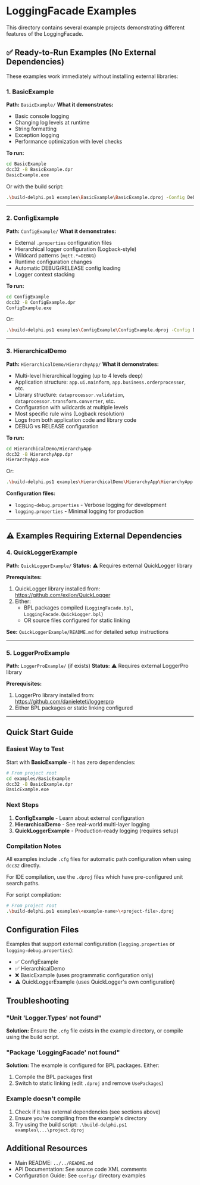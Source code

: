 # LoggingFacade Examples

This directory contains several example projects demonstrating different features of the LoggingFacade.

## ✅ Ready-to-Run Examples (No External Dependencies)

These examples work immediately without installing external libraries:

### 1. BasicExample
**Path:** `BasicExample/`
**What it demonstrates:**
- Basic console logging
- Changing log levels at runtime
- String formatting
- Exception logging
- Performance optimization with level checks

**To run:**
```bash
cd BasicExample
dcc32 -B BasicExample.dpr
BasicExample.exe
```

Or with the build script:
```bash
.\build-delphi.ps1 examples\BasicExample\BasicExample.dproj -Config Debug
```

---

### 2. ConfigExample
**Path:** `ConfigExample/`
**What it demonstrates:**
- External `.properties` configuration files
- Hierarchical logger configuration (Logback-style)
- Wildcard patterns (`mqtt.*=DEBUG`)
- Runtime configuration changes
- Automatic DEBUG/RELEASE config loading
- Logger context stacking

**To run:**
```bash
cd ConfigExample
dcc32 -B ConfigExample.dpr
ConfigExample.exe
```

Or:
```bash
.\build-delphi.ps1 examples\ConfigExample\ConfigExample.dproj -Config Debug
```

---

### 3. HierarchicalDemo
**Path:** `HierarchicalDemo/HierarchyApp/`
**What it demonstrates:**
- Multi-level hierarchical logging (up to 4 levels deep)
- Application structure: `app.ui.mainform`, `app.business.orderprocessor`, etc.
- Library structure: `dataprocessor.validation`, `dataprocessor.transform.converter`, etc.
- Configuration with wildcards at multiple levels
- Most specific rule wins (Logback resolution)
- Logs from both application code and library code
- DEBUG vs RELEASE configuration

**To run:**
```bash
cd HierarchicalDemo/HierarchyApp
dcc32 -B HierarchyApp.dpr
HierarchyApp.exe
```

Or:
```bash
.\build-delphi.ps1 examples\HierarchicalDemo\HierarchyApp\HierarchyApp.dproj -Config Debug
```

**Configuration files:**
- `logging-debug.properties` - Verbose logging for development
- `logging.properties` - Minimal logging for production

---

## ⚠️ Examples Requiring External Dependencies

### 4. QuickLoggerExample
**Path:** `QuickLoggerExample/`
**Status:** ⚠️ Requires external QuickLogger library

**Prerequisites:**
1. QuickLogger library installed from: https://github.com/exilon/QuickLogger
2. Either:
   - BPL packages compiled (`LoggingFacade.bpl`, `LoggingFacade.QuickLogger.bpl`)
   - OR source files configured for static linking

**See:** `QuickLoggerExample/README.md` for detailed setup instructions

---

### 5. LoggerProExample
**Path:** `LoggerProExample/` (if exists)
**Status:** ⚠️ Requires external LoggerPro library

**Prerequisites:**
1. LoggerPro library installed from: https://github.com/danieleteti/loggerpro
2. Either BPL packages or static linking configured

---

## Quick Start Guide

### Easiest Way to Test

Start with **BasicExample** - it has zero dependencies:

```bash
# From project root
cd examples/BasicExample
dcc32 -B BasicExample.dpr
BasicExample.exe
```

### Next Steps

1. **ConfigExample** - Learn about external configuration
2. **HierarchicalDemo** - See real-world multi-layer logging
3. **QuickLoggerExample** - Production-ready logging (requires setup)

### Compilation Notes

All examples include `.cfg` files for automatic path configuration when using `dcc32` directly.

For IDE compilation, use the `.dproj` files which have pre-configured unit search paths.

For script compilation:
```bash
# From project root
.\build-delphi.ps1 examples\<example-name>\<project-file>.dproj
```

## Configuration Files

Examples that support external configuration (`logging.properties` or `logging-debug.properties`):

- ✅ ConfigExample
- ✅ HierarchicalDemo
- ❌ BasicExample (uses programmatic configuration only)
- ⚠️ QuickLoggerExample (uses QuickLogger's own configuration)

## Troubleshooting

### "Unit 'Logger.Types' not found"
**Solution:** Ensure the `.cfg` file exists in the example directory, or compile using the build script.

### "Package 'LoggingFacade' not found"
**Solution:** The example is configured for BPL packages. Either:
1. Compile the BPL packages first
2. Switch to static linking (edit `.dproj` and remove `UsePackages`)

### Example doesn't compile
1. Check if it has external dependencies (see sections above)
2. Ensure you're compiling from the example's directory
3. Try using the build script: `.\build-delphi.ps1 examples\...\project.dproj`

## Additional Resources

- Main README: `../../README.md`
- API Documentation: See source code XML comments
- Configuration Guide: See `config/` directory examples
